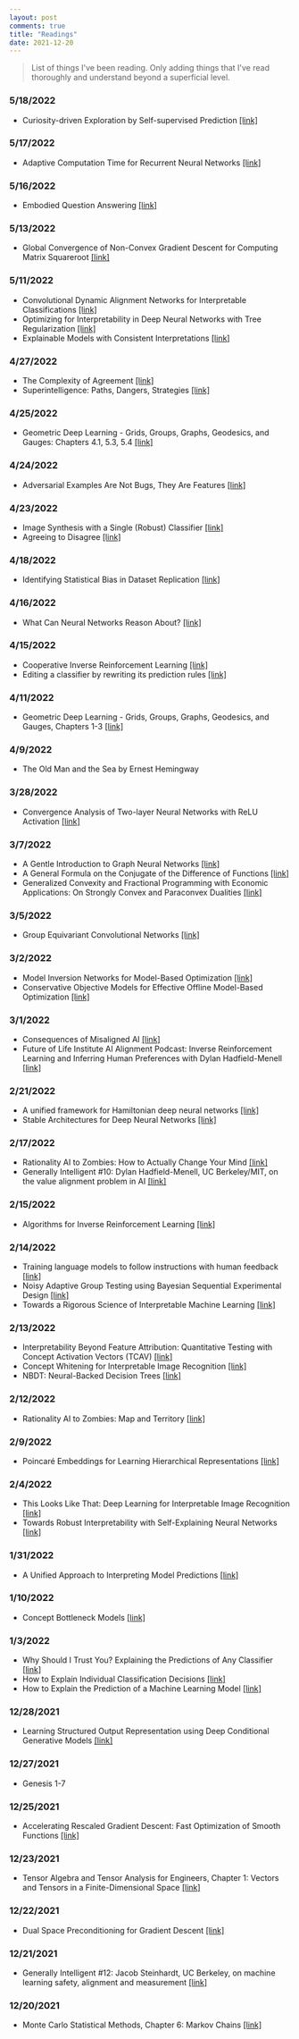 ```yaml
---
layout: post
comments: true
title: "Readings"
date: 2021-12-20
---
```


> List of things I've been reading. Only adding things that I've read thoroughly and understand beyond a superficial level.

<!--more-->
### 5/18/2022
- Curiosity-driven Exploration by Self-supervised Prediction [[link]](https://arxiv.org/abs/1705.05363)

### 5/17/2022
- Adaptive Computation Time for Recurrent Neural Networks [[link]](https://arxiv.org/abs/1603.08983)

### 5/16/2022
- Embodied Question Answering [[link]](https://arxiv.org/abs/1711.11543)

### 5/13/2022
- Global Convergence of Non-Convex Gradient Descent for Computing Matrix Squareroot [[link]](https://arxiv.org/abs/1507.05854)

### 5/11/2022
- Convolutional Dynamic Alignment Networks for Interpretable Classifications [[link]](https://openaccess.thecvf.com/content/CVPR2021/html/Bohle_Convolutional_Dynamic_Alignment_Networks_for_Interpretable_Classifications_CVPR_2021_paper.html)
- Optimizing for Interpretability in Deep Neural Networks with Tree Regularization [[link]](https://arxiv.org/abs/1908.05254)
- Explainable Models with Consistent Interpretations [[link]](https://www.aaai.org/AAAI21Papers/AAAI-8236.PillaiV.pdf)

### 4/27/2022
- The Complexity of Agreement [[link]](https://arxiv.org/abs/cs/0406061)
- Superintelligence: Paths, Dangers, Strategies [[link]](https://www.amazon.com/Superintelligence-Nick-Bostrom-audiobook/dp/B00LPMFE9Y/ref=sr_1_1?crid=KS4UJT5DNQX4&keywords=superintelligence+by+nick+bostrom&qid=1651103959&s=books&sprefix=superintellige%2Cstripbooks%2C56&sr=1-1)

### 4/25/2022
- Geometric Deep Learning - Grids, Groups, Graphs, Geodesics, and Gauges: Chapters 4.1, 5.3, 5.4 [[link]](https://arxiv.org/abs/2104.13478)

### 4/24/2022
- Adversarial Examples Are Not Bugs, They Are Features [[link]](https://arxiv.org/abs/1905.02175)

### 4/23/2022
- Image Synthesis with a Single (Robust) Classifier [[link]](https://arxiv.org/abs/1906.09453)
- Agreeing to Disagree [[link]](https://www.jstor.org/stable/2958591?seq=1)

### 4/18/2022
- Identifying Statistical Bias in Dataset Replication [[link]](https://arxiv.org/abs/2005.09619)

### 4/16/2022
- What Can Neural Networks Reason About? [[link]](https://arxiv.org/abs/1905.13211)

### 4/15/2022
- Cooperative Inverse Reinforcement Learning [[link]](https://arxiv.org/abs/1606.03137)
- Editing a classifier by rewriting its prediction rules [[link]](https://arxiv.org/abs/2112.01008)

### 4/11/2022
- Geometric Deep Learning - Grids, Groups, Graphs, Geodesics, and Gauges, Chapters 1-3 [[link]](https://arxiv.org/abs/2104.13478)

### 4/9/2022
- The Old Man and the Sea by Ernest Hemingway

### 3/28/2022
- Convergence Analysis of Two-layer Neural Networks with ReLU Activation [[link]](https://arxiv.org/abs/1705.09886)

### 3/7/2022
- A Gentle Introduction to Graph Neural Networks [[link]](https://distill.pub/2021/gnn-intro/)
- A General Formula on the Conjugate of the Difference of Functions [[link]](https://www.cambridge.org/core/services/aop-cambridge-core/content/view/7196EF8645D0C8C3D708C0CB59CBC629/S0008439500023547a.pdf/a-general-formula-on-the-conjugate-of-the-difference-of-functions.pdf)
- Generalized Convexity and Fractional Programming with Economic Applications: On Strongly Convex and Paraconvex Dualities [[link]](https://link.springer.com/book/10.1007/978-3-642-46709-7)

### 3/5/2022
- Group Equivariant Convolutional Networks [[link]](https://arxiv.org/abs/1602.07576)

### 3/2/2022
- Model Inversion Networks for Model-Based Optimization [[link]](https://arxiv.org/abs/1912.13464)
- Conservative Objective Models for Effective Offline Model-Based Optimization [[link]](https://arxiv.org/abs/2107.06882)

### 3/1/2022
- Consequences of Misaligned AI [[link]](https://arxiv.org/abs/2102.03896)
- Future of Life Institute AI Alignment Podcast: Inverse Reinforcement Learning and Inferring Human Preferences with Dylan Hadfield-Menell [[link]](https://futureoflife.org/2019/01/17/cooperative-inverse-reinforcement-learning-with-dylan-hadfield-menell/)

### 2/21/2022
- A unified framework for Hamiltonian deep neural networks [[link]](https://arxiv.org/abs/2104.13166)
- Stable Architectures for Deep Neural Networks [[link]](https://arxiv.org/abs/1705.03341)

### 2/17/2022
- Rationality AI to Zombies: How to Actually Change Your Mind [[link]](https://www.lesswrong.com/rationality)
- Generally Intelligent #10: Dylan Hadfield-Menell, UC Berkeley/MIT, on the value alignment problem in AI [[link]](https://generallyintelligent.ai/podcast/2021-05-11-podcast-episode-10-dylan-hadfield-menell/)

### 2/15/2022
- Algorithms for Inverse Reinforcement Learning [[link]](https://ai.stanford.edu/~ang/papers/icml00-irl.pdf)

### 2/14/2022
- Training language models to follow instructions with human feedback [[link]](https://cdn.openai.com/papers/Training_language_models_to_follow_instructions_with_human_feedback.pdf)
- Noisy Adaptive Group Testing using Bayesian Sequential Experimental Design [[link]](https://arxiv.org/abs/2004.12508)
- Towards a Rigorous Science of Interpretable Machine Learning [[link]](https://arxiv.org/abs/1702.08608)

### 2/13/2022
- Interpretability Beyond Feature Attribution: Quantitative Testing with Concept Activation Vectors (TCAV) [[link]](https://arxiv.org/abs/1711.11279)
- Concept Whitening for Interpretable Image Recognition [[link]](https://arxiv.org/abs/2002.01650)
- NBDT: Neural-Backed Decision Trees [[link]](https://arxiv.org/abs/2004.00221)

### 2/12/2022
- Rationality AI to Zombies: Map and Territory [[link]](https://www.lesswrong.com/rationality)

### 2/9/2022
- Poincaré Embeddings for Learning Hierarchical Representations [[link]](https://arxiv.org/abs/1705.08039)

### 2/4/2022
- This Looks Like That: Deep Learning for Interpretable Image Recognition [[link]](https://arxiv.org/abs/1806.10574)
- Towards Robust Interpretability with Self-Explaining Neural Networks [[link]](https://arxiv.org/abs/1806.07538)

### 1/31/2022
- A Unified Approach to Interpreting Model Predictions [[link]](https://arxiv.org/abs/1705.07874)

### 1/10/2022
- Concept Bottleneck Models [[link]](https://arxiv.org/abs/2007.04612)

### 1/3/2022
- Why Should I Trust You? Explaining the Predictions of Any Classifier [[link]](https://arxiv.org/abs/1602.04938)
- How to Explain Individual Classification Decisions [[link]](https://www.jmlr.org/papers/volume11/baehrens10a/baehrens10a.pdf)
- How to Explain the Prediction of a Machine Learning Model [[link]](https://lilianweng.github.io/lil-log/2017/08/01/how-to-explain-the-prediction-of-a-machine-learning-model.html)

### 12/28/2021
- Learning Structured Output Representation using Deep Conditional Generative Models [[link]](https://papers.nips.cc/paper/2015/file/8d55a249e6baa5c06772297520da2051-Paper.pdf)

### 12/27/2021
- Genesis 1-7

### 12/25/2021
- Accelerating Rescaled Gradient Descent: Fast Optimization of Smooth Functions [[link]](https://arxiv.org/abs/1902.08825)

### 12/23/2021
- Tensor Algebra and Tensor Analysis for Engineers, Chapter 1: Vectors and Tensors in a Finite-Dimensional Space [[link]](https://link.springer.com/content/pdf/10.1007%2F978-3-319-16342-0.pdf)

### 12/22/2021
- Dual Space Preconditioning for Gradient Descent [[link]](https://arxiv.org/abs/1902.02257v4)

### 12/21/2021
- Generally Intelligent #12: Jacob Steinhardt, UC Berkeley, on machine learning safety, alignment and measurement [[link]](https://generallyintelligent.ai/podcast/2021-06-17-podcast-episode-12-jacob-steinhardt/)

### 12/20/2021
- Monte Carlo Statistical Methods, Chapter 6: Markov Chains [[link]](https://mcube.lab.nycu.edu.tw/~cfung/docs/books/robert2004monte_carlo_statistical_methods.pdf)